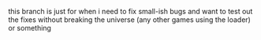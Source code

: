 this branch is just for when i need to fix small-ish bugs and want to test out the fixes without breaking the universe (any other games using the loader) or something
